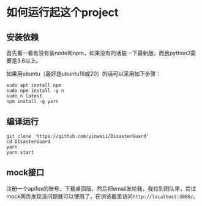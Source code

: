 # 如何运行起这个project

## 安装依赖

首先看一看有没有装node和npm，如果没有的话装一下最新版，而且python3需要是3.6以上。

如果用ubuntu（最好是ubuntu18或20）的话可以采用如下步骤：

```shell
sudo apt install npm
sudo npm install -g n
sudo n latest
npm install -g yarn
```

## 编译运行

```shell
git clone 'https://github.com/yinwaii/DisasterGuard'
cd DisasterGuard
yarn
yarn start
```

## mock接口

注册一个apifox的账号，下载桌面版，然后把email发给我，我拉到团队里，尝试mock网页发现没问题就可以使用了，在浏览器里访问`http://localhost:3000/`。